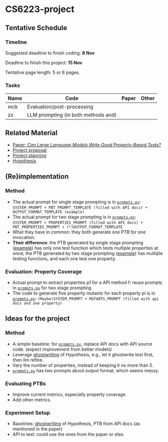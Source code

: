 # CS6223-project

## Tentative Schedule

### Timeline

Suggested deadline to finish coding: **8 Nov**

Deadline to finish this project: **15 Nov**

Tentative page length: 5 or 6 pages.

### Tasks

|Name|Code|Paper|Other|
|----|----|----|----|
|mck|Evaluation/post-processing|||
|zx|LLM prompting (in both methods and)|||


## Related Material

- [Paper: *Can Large Language Models Write Good Property-Based Tests?*]((Vikram%20et%20al.%20-%202024%20-%20Can%20Large%20Language%20Models%20Write%20Good%20Property-Base.pdf))
- [Project proposal](CS6223-Proposal-Property_Based_Testing_with_LLMs.pdf)
- [Project planning](https://docs.google.com/document/d/1ly9GCxzbsbM736tBZ5D-mHyUhjS1L6Jd63JEcierU1o/edit#heading=h.r5acg7cz2fk7)
- [Hypothesis](https://hypothesis.readthedocs.io/en/latest/)

## (Re)implementation

### Method

- The actual prompt for single stage prompting is in [`prompts.py`](proptest_ai_data/prompts.py): `SYSTEM_PROMPT + PBT_PROMPT_TEMPLATE (filled with API docs) + OUTPUT_FORMAT_TEMPLATE (example)`
- The actual prompt for two stage prompting is in [`prompts.py`](proptest_ai_data/prompts.py): `SYSTEM_PROMPT + PROPERTIES_PROMPT (filled with API docs) + PBT_PROPERTIES_PROMPT + (*)OUTPUT_FORMAT_TEMPLATE`
- What they have in common: they both generate one PTB for one invocation.
- **Their difference**: the PTB generated by single stage prompting ([example](proptest_ai_data/proptests/gpt-4-final/datetime.date.isocalendar/single_stage/pbt_1.py)) has only one test function which tests multiple properties at once; the PTB generated by two stage prompting ([example](proptest_ai_data/proptests/gpt-4-final/datetime.date.isocalendar/two_stage/pbt_1.py)) has multiple testing functions, and each one test one property.

### Evaluation: Property Coverage

- Actual prompt to extract properties p1 for a API method f: reuse prompts in [`prompts.py`](proptest_ai_data/prompts.py) for two stage prompting.
- The code to generate five property mutants for each property pi is in [`prompts.py`](proptest_ai_data/prompts.py): `(Maybe)SYSTEM_PROMPT + MUTANTS_PROMPT (filled with api docs and one property)`

## Ideas for the project

### Method

- A simple baseline: for [`prompts.py`](proptest_ai_data/prompts.py), replace API docs with API source code. (expect improvement from better models)
- Leverage [ghostwriting](https://hypothesis.readthedocs.io/en/latest/ghostwriter.html#) of Hypothesis, e.g., let it ghostwrite test first, then llm refine.
- Vary the number of properties, instead of keeping it no more than 5.
- [`prompts.py`](proptest_ai_data/prompts.py) has two prompts about output format, which seems messy.

### Evaluating PTBs

- Improve current metrics, especially property coverage.
- Add other metrics.

### Experiment Setup

- Baselines: [ghostwriting](https://hypothesis.readthedocs.io/en/latest/ghostwriter.html#) of Hypothesis, PTB from API docs (as mentioned in the paper)
- API to test: could use the ones from the paper or else.